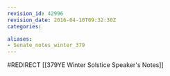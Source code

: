 ```yaml
---
revision_id: 42996
revision_date: 2016-04-10T09:32:30Z
categories:

aliases:
- Senate_notes_winter_379
---
```


#REDIRECT [[379YE Winter Solstice Speaker's Notes]]